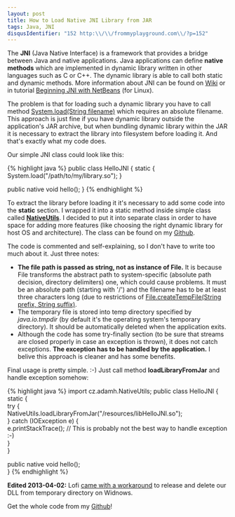 ```yaml
---
layout: post
title: How to Load Native JNI Library from JAR
tags: Java, JNI
disqusIdentifier: "152 http:\\/\\/frommyplayground.com\\/?p=152"
---
```


The <strong>JNI</strong> (Java Native Interface) is a framework that provides a bridge between Java and native applications. Java applications can define <strong>native methods</strong> which are implemented in dynamic library written in other languages such as C or C++. The dynamic library is able to call both static and dynamic methods. More information about JNI can be found on <a href="http://en.wikipedia.org/wiki/Java_Native_Interface">Wiki</a> or in tutorial <a href="http://netbeans.org/kb/docs/cnd/beginning-jni-linux.html">Beginning JNI with NetBeans</a> (for Linux).

The problem is that for loading such a dynamic library you have to call method <a href="http://docs.oracle.com/javase/6/docs/api/java/lang/System.html#load%28java.lang.String%29">System.load(String filename)</a> which requires an absolute filename. This approach is just fine if you have dynamic library outside the application's JAR archive, but when bundling dynamic library within the JAR it is necessary to extract the library into filesystem before loading it. And that's exactly what my code does.

<!--more-->

Our simple JNI class could look like this:

{% highlight java %}
public class HelloJNI {
  static {
    System.load("/path/to/my/library.so");
  }

  public native void hello();
}
{% endhighlight %}

To extract the library before loading it it's necessary to add some code into the <strong>static</strong> section. I wrapped it into a static method inside simple class called <strong><a href="https://github.com/adamheinrich/native-utils">NativeUtils</a></strong>. I decided to put it into separate class in order to have space for adding more features (like choosing the right dynamic library for host OS and architecture). The class can be found on my <a href="https://github.com/adamheinrich/native-utils">Github</a>.

The code is commented and self-explaining, so I don't have to write too much about it. Just three notes:

<ul>
    <li><strong>The file path is passed as string, not as instance of File.</strong> It is because File transforms the abstract path to system-specific (absolute path decision, directory delimiters) one, which could cause problems. It must be an absolute path (starting with '/') and the filename has to be at least three characters long (due to restrictions of <a href="http://docs.oracle.com/javase/6/docs/api/java/io/File.html#createTempFile%28java.lang.String,%20java.lang.String%29">File.createTempFile(String prefix, String suffix)</a>.</li>
    <li>The temporary file is stored into temp directory specified by <i>java.io.tmpdir</i> (by default it's the operating system's temporary directory). It should be automatically deleted when the application exits.</li>
    <li>Although the code has some try-finally section (to be sure that streams are closed properly in case an exception is thrown), it does not catch exceptions. <strong>The exception has to be handled by the application.</strong> I belive this approach is cleaner and has some benefits.</li>
</ul>

Final usage is pretty simple. :-) Just call method <strong>loadLibraryFromJar</strong> and handle exception somehow:

{% highlight java %}
import cz.adamh.NativeUtils;
public class HelloJNI {  
  static {   
    try {    
      NativeUtils.loadLibraryFromJar("/resources/libHelloJNI.so");   
    } catch (IOException e) {    
      e.printStackTrace(); // This is probably not the best way to handle exception :-)  
    }    
  }  

  public native void hello();    
}
{% endhighlight %}

<strong>Edited 2013-04-02:</strong> Lofi <a href="#comment-1760518031">came with a workaround</a> to release and delete our DLL from temporary directory on Widnows.

Get the whole code from my <a href="https://github.com/adamheinrich/native-utils">Github</a>!